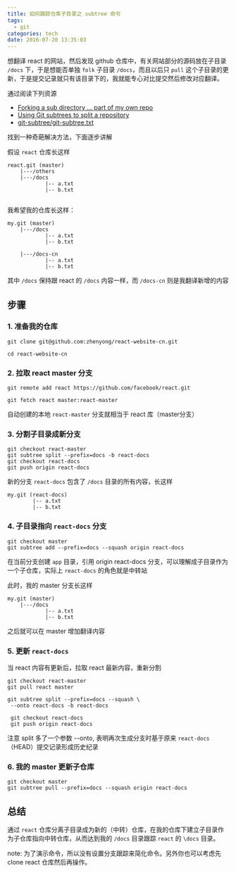 ```yaml
---
title: 如何跟踪仓库子目录之 subtree 命令
tags:
  - git
categories: tech
date: 2016-07-20 13:35:03
---
```



想翻译 react 的网站，然后发现 github 仓库中，有关网站部分的源码放在子目录 `/docs` 下，于是想能否单独 `folk` 子目录 `/docs`，而且以后只 `pull` 这个子目录的更新，于是提交记录就只有该目录下的，我就能专心对比提交然后修改对应翻译。

<!--more-->

通过阅读下列资源

- [Forking a sub directory ... part of my own repo](http://stackoverflow.com/questions/24577084/forking-a-sub-directory-of-a-repository-on-github-and-making-it-part-of-my-own-r)
- [Using Git subtrees to split a repository](https://lostechies.com/johnteague/2014/04/04/using-git-subtrees-to-split-a-repository/)
- [git-subtree/git-subtree.txt](https://github.com/apenwarr/git-subtree/blob/master/git-subtree.txt)

找到一种奇葩解决方法，下面逐步讲解

假设 `react` 仓库长这样

```
react.git (master)
	|---/others
	|---/docs
			|-- a.txt
			|-- b.txt
				
```

我希望我的仓库长这样：

```
my.git (master)
	|---/docs
			|-- a.txt
			|-- b.txt
			
	|---/docs-cn
			|-- a.txt
			|-- b.txt
```
其中 `/docs` 保持跟 react 的 `/docs` 内容一样，而 `/docs-cn` 则是我翻译新增的内容

## 步骤

### 1. 准备我的仓库

```
git clone git@github.com:zhenyong/react-website-cn.git

cd react-website-cn
```

### 2. 拉取 react master 分支

```
git remote add react https://github.com/facebook/react.git

git fetch react master:react-master
```

自动创建的本地 `react-master` 分支就相当于 react 库（master分支）

### 3. 分割子目录成新分支

```
git checkout react-master
git subtree split --prefix=docs -b react-docs
git checkout react-docs
git push origin react-docs
```
新的分支 `react-docs` 包含了 `/docs` 目录的所有内容，长这样

```
my.git (react-docs)
		|-- a.txt
		|-- b.txt
```

### 4. 子目录指向 `react-docs` 分支

```
git checkout master
git subtree add --prefix=docs --squash origin react-docs
```

在当前分支创建 `app` 目录，引用 origin react-docs 分支，可以理解成子目录作为一个子仓库，实际上 `react-docs` 的角色就是中转站

此时，我的 master 分支长这样

```
my.git (master)
	|---/docs
			|-- a.txt
			|-- b.txt
```

之后就可以在 master 增加翻译内容

### 5. 更新 `react-docs`

当 react 内容有更新后，拉取 react 最新内容，重新分割

```
git checkout react-master
git pull react master

git subtree split --prefix=docs --squash \
 --onto react-docs -b react-docs
 
 git checkout react-docs
 git push origin react-docs
```

注意 split 多了一个参数 --onto, 表明再次生成分支时基于原来 `react-docs` （HEAD）提交记录形成历史纪录

### 6. 我的 master 更新子仓库

```
git checkout master
git subtree pull --prefix=docs --squash origin react-docs
```

## 总结

通过 `react` 仓库分离子目录成为新的（中转）仓库，在我的仓库下建立子目录作为子仓库指向中转仓库，从而达到我的 `/docs` 目录跟踪 `react` 的 
`\docs` 目录。

note: 为了演示命令，所以没有设置分支跟踪来简化命令。另外你也可以考虑先 clone react 仓库然后再操作。




